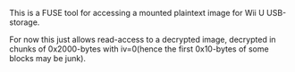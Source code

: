 This is a FUSE tool for accessing a mounted plaintext image for Wii U USB-storage.

For now this just allows read-access to a decrypted image, decrypted in chunks of 0x2000-bytes with iv=0(hence the first 0x10-bytes of some blocks may be junk).

